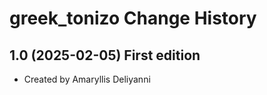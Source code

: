 greek_tonizo Change History
====================

1.0 (2025-02-05) First edition 
-----------------
* Created by Amaryllis Deliyanni
